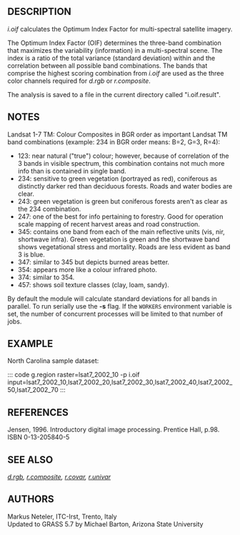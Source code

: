 ## DESCRIPTION

*i.oif* calculates the Optimum Index Factor for multi-spectral satellite
imagery.

The Optimum Index Factor (OIF) determines the three-band combination
that maximizes the variability (information) in a multi-spectral scene.
The index is a ratio of the total variance (standard deviation) within
and the correlation between all possible band combinations. The bands
that comprise the highest scoring combination from *i.oif* are used as
the three color channels required for *d.rgb* or *r.composite*.

The analysis is saved to a file in the current directory called
\"i.oif.result\".

## NOTES

Landsat 1-7 TM: Colour Composites in BGR order as important Landsat TM
band combinations (example: 234 in BGR order means: B=2, G=3, R=4):

-   123: near natural (\"true\") colour; however, because of correlation
    of the 3 bands in visible spectrum, this combination contains not
    much more info than is contained in single band.
-   234: sensitive to green vegetation (portrayed as red), coniferous as
    distinctly darker red than deciduous forests. Roads and water bodies
    are clear.
-   243: green vegetation is green but coniferous forests aren\'t as
    clear as the 234 combination.
-   247: one of the best for info pertaining to forestry. Good for
    operation scale mapping of recent harvest areas and road
    construction.
-   345: contains one band from each of the main reflective units (vis,
    nir, shortwave infra). Green vegetation is green and the shortwave
    band shows vegetational stress and mortality. Roads are less evident
    as band 3 is blue.
-   347: similar to 345 but depicts burned areas better.
-   354: appears more like a colour infrared photo.
-   374: similar to 354.
-   457: shows soil texture classes (clay, loam, sandy).

By default the module will calculate standard deviations for all bands
in parallel. To run serially use the **-s** flag. If the `WORKERS`
environment variable is set, the number of concurrent processes will be
limited to that number of jobs.

## EXAMPLE

North Carolina sample dataset:

::: code
    g.region raster=lsat7_2002_10 -p
    i.oif input=lsat7_2002_10,lsat7_2002_20,lsat7_2002_30,lsat7_2002_40,lsat7_2002_50,lsat7_2002_70
:::

## REFERENCES

Jensen, 1996. Introductory digital image processing. Prentice Hall,
p.98. ISBN 0-13-205840-5

## SEE ALSO

*[d.rgb](d.rgb.html), [r.composite](r.composite.html),
[r.covar](r.covar.html), [r.univar](r.univar.html)*

## AUTHORS

Markus Neteler, ITC-Irst, Trento, Italy\
Updated to GRASS 5.7 by Michael Barton, Arizona State University

